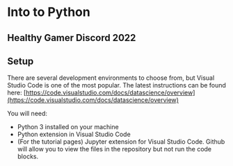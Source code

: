 # Into to Python

## Healthy Gamer Discord 2022

## Setup

There are several development environments to choose from, but Visual Studio Code is one of the most popular. The latest instructions can be found here: [https://code.visualstudio.com/docs/datascience/overview](https://code.visualstudio.com/docs/datascience/overview)

You will need:

- Python 3 installed on your machine
- Python extension in Visual Studio Code
- (For the tutorial pages) Jupyter extension for Visual Studio Code. Github will allow you to view the files in the repository but not run the code blocks.

